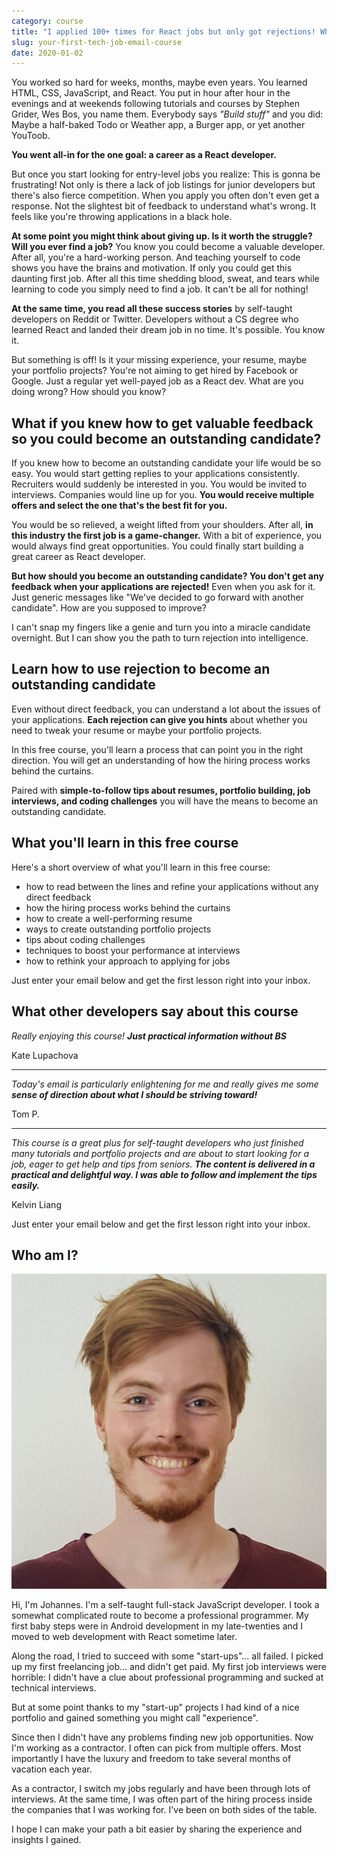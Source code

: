 ```yaml
---
category: course
title: "I applied 100+ times for React jobs but only got rejections! What am I doing wrong?"
slug: your-first-tech-job-email-course
date: 2020-01-02
---
```


You worked so hard for weeks, months, maybe even years. You learned HTML, CSS, JavaScript, and React. You put in hour after hour in the evenings and at weekends following tutorials and courses by Stephen Grider, Wes Bos, you name them. Everybody says *"Build stuff"* and you did: Maybe a half-baked Todo or Weather app, a Burger app, or yet another YouToob.

**You went all-in for the one goal: a career as a React developer.**

But once you start looking for entry-level jobs you realize: This is gonna be frustrating! Not only is there a lack of job listings for junior developers but there's also fierce competition. When you apply you often don't even get a response. Not the slightest bit of feedback to understand what's wrong. It feels like you're throwing applications in a black hole.

**At some point you might think about giving up. Is it worth the struggle? Will you ever find a job?** You know you could become a valuable developer. After all, you're a hard-working person. And teaching yourself to code shows you have the brains and motivation. If only you could get this daunting first job. After all this time shedding blood, sweat, and tears while learning to code you simply need to find a job. It can't be all for nothing!

**At the same time, you read all these success stories** by self-taught developers on Reddit or Twitter. Developers without a CS degree who learned React and landed their dream job in no time. It's possible. You know it.

But something is off! Is it your missing experience, your resume, maybe your portfolio projects? You're not aiming to get hired by Facebook or Google. Just a regular yet well-payed job as a React dev. What are you doing wrong?  How should you know?

## What if you knew how to get valuable feedback so you could become an outstanding candidate?

If you knew how to become an outstanding candidate your life would be so easy. You would start getting replies to your applications consistently. Recruiters would suddenly be interested in you. You would be invited to interviews. Companies would line up for you. **You would receive multiple offers and select the one that's the best fit for you.**

You would be so relieved, a weight lifted from your shoulders. After all, **in this industry the first job is a game-changer.** With a bit of experience, you would always find great opportunities. You could finally start building a great career as React developer.

**But how should you become an outstanding candidate? You don't get any feedback when your applications are rejected!** Even when you ask for it. Just generic messages like "We've decided to go forward with another candidate". How are you supposed to improve?

I can't snap my fingers like a genie and turn you into a miracle candidate overnight. But I can show you the path to turn rejection into intelligence.

## Learn how to use rejection to become an outstanding candidate

Even without direct feedback, you can understand a lot about the issues of your applications. **Each rejection can give you hints** about whether you need to tweak your resume or maybe your portfolio projects.

In this free course, you'll learn a process that can point you in the right direction. You will get an understanding of how the hiring process works behind the curtains.

Paired with **simple-to-follow tips about resumes, portfolio building, job interviews, and coding challenges** you will have the means to become an outstanding candidate.

## What you'll learn in this free course

Here's a short overview of what you'll learn in this free course:

- how to read between the lines and refine your applications without any direct feedback
- how the hiring process works behind the curtains
- how to create a well-performing resume
- ways to create outstanding portfolio projects
- tips about coding challenges
- techniques to boost your performance at interviews
- how to rethink your approach to applying for jobs

Just enter your email below and get the first lesson right into your inbox.

## What other developers say about this course

*Really enjoying this course! **Just practical information without BS***

Kate Lupachova

---

*Today's email is particularly enlightening for me and really gives me some **sense of direction about what I should be striving toward!***

Tom P.

---

*This course is a great plus for self-taught developers who just finished many tutorials and portfolio projects and are about to start looking for a job, eager to get help and tips from seniors. **The content is delivered in a practical and delightful way. I was able to follow and implement the tips easily.***

Kelvin Liang

Just enter your email below and get the first lesson right into your inbox.

## Who am I?

![Johannes Kettmann](./CV-square.jpeg)

Hi, I'm Johannes. I'm a self-taught full-stack JavaScript developer. I took a somewhat complicated route to become a professional programmer. My first baby steps were in Android development in my late-twenties and I moved to web development with React sometime later.

Along the road, I tried to succeed with some "start-ups"... all failed. I picked up my first freelancing job... and didn't get paid. My first job interviews were horrible: I didn't have a clue about professional programming and sucked at technical interviews.

But at some point thanks to my "start-up" projects I had kind of a nice portfolio and gained something you might call "experience".

Since then I didn't have any problems finding new job opportunities. Now I'm working as a contractor. I often can pick from multiple offers. Most importantly I have the luxury and freedom to take several months of vacation each year.

As a contractor, I switch my jobs regularly and have been through lots of interviews. At the same time, I was often part of the hiring process inside the companies that I was working for. I've been on both sides of the table.

I hope I can make your path a bit easier by sharing the experience and insights I gained.
